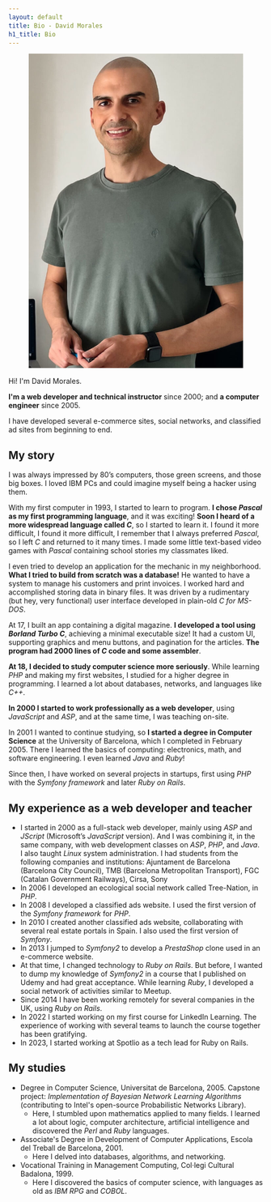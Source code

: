 ```yaml
---
layout: default
title: Bio - David Morales
h1_title: Bio
---
```


<article class="prose lg:prose-lg dark:prose-invert" markdown="1">
  <figure>
    <img src="/assets/images/david-morales-lg.jpeg" alt="David Morales picture" class="inline-block float-right w-5/12 ml-4 rounded-md dark:opacity-90">
  </figure>

  Hi! I'm David Morales.

  **I'm a web developer and technical instructor** since 2000; and **a computer engineer** since 2005.

  I have developed several e-commerce sites, social networks, and classified ad sites from beginning to end.

  <h2>My story</h2>

  I was always impressed by 80’s computers, those green screens, and those big boxes. I loved IBM PCs and could imagine myself being a hacker using them.

  With my first computer in 1993, I started to learn to program. **I chose *Pascal* as my first programming language**, and it was exciting! **Soon I heard of a more widespread language called *C***, so I started to learn it. I found it more difficult, I found it more difficult, I remember that I always preferred *Pascal*, so I left *C* and returned to it many times. I made some little text-based video games with *Pascal* containing school stories my classmates liked.

  I even tried to develop an application for the mechanic in my neighborhood. **What I tried to build from scratch was a database!** He wanted to have a system to manage his customers and print invoices. I worked hard and accomplished storing data in binary files. It was driven by a rudimentary (but hey, very functional) user interface developed in plain-old *C for MS-DOS*.

  At 17, I built an app containing a digital magazine. **I developed a tool using *Borland Turbo C***, achieving a minimal executable size! It had a custom UI, supporting graphics and menu buttons, and pagination for the articles. **The program had 2000 lines of *C* code and some assembler**.

  **At 18, I decided to study computer science more seriously**. While learning *PHP* and making my first websites, I studied for a higher degree in programming. I learned a lot about databases, networks, and languages like *C++*.

  **In 2000 I started to work professionally as a web developer**, using *JavaScript* and *ASP*, and at the same time, I was teaching on-site.

  In 2001 I wanted to continue studying, so **I started a degree in Computer Science** at the University of Barcelona, which I completed in February 2005. There I learned the basics of computing: electronics, math, and software engineering. I even learned *Java* and *Ruby*!

  Since then, I have worked on several projects in startups, first using *PHP* with the *Symfony framework* and later *Ruby on Rails*.

  <h2>My experience as a web developer and teacher</h2>

  - I started in 2000 as a full-stack web developer, mainly using *ASP* and *JScript* (Microsoft’s *JavaScript* version). And I was combining it, in the same company, with web development classes on *ASP*, *PHP*, and *Java*. I also taught *Linux* system administration. I had students from the following companies and institutions: Ajuntament de Barcelona (Barcelona City Council), TMB (Barcelona Metropolitan Transport), FGC (Catalan Government Railways), Cirsa, Sony
  - In 2006 I developed an ecological social network called Tree-Nation, in *PHP*.
  - In 2008 I developed a classified ads website. I used the first version of the *Symfony framework* for *PHP*.
  - In 2010 I created another classified ads website, collaborating with several real estate portals in Spain. I also used the first version of *Symfony*.
  - In 2013 I jumped to *Symfony2* to develop a *PrestaShop* clone used in an e-commerce website.
  - At that time, I changed technology to *Ruby on Rails*. But before, I wanted to dump my knowledge of *Symfony2* in a course that I published on Udemy and had great acceptance. While learning *Ruby*, I developed a social network of activities similar to Meetup.
  - Since 2014 I have been working remotely for several companies in the UK, using *Ruby on Rails*.
  - In 2022 I started working on my first course for LinkedIn Learning. The experience of working with several teams to launch the course together has been gratifying.
  - In 2023, I started working at Spotlio as a tech lead for Ruby on Rails.

  <h2>My studies</h2>

  - Degree in Computer Science, Universitat de Barcelona, 2005. Capstone project: *Implementation of Bayesian Network Learning Algorithms* (contributing to Intel's open-source Probabilistic Networks Library).
    - Here, I stumbled upon mathematics applied to many fields. I learned a lot about logic, computer architecture, artificial intelligence and discovered the *Perl* and *Ruby* languages.
  - Associate's Degree in Development of Computer Applications, Escola del Treball de Barcelona, 2001.
    - Here I delved into databases, algorithms, and networking.
  - Vocational Training in Management Computing, Col·legi Cultural Badalona, 1999.
    - Here I discovered the basics of computer science, with languages as old as *IBM RPG* and *COBOL*.
</article>
